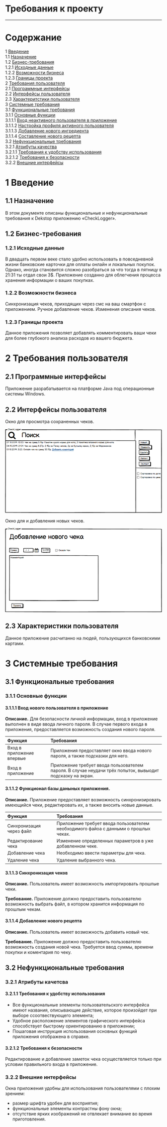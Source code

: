 # Требования к проекту
---

# Содержание
1 [Введение](#start)<br>
1.1 [Назначение](#appointment)<br>
1.2 [Бизнес-требования](#bisuness_requirenments)<br>
1.2.1 [Исходные данные](#first_info)<br>
1.2.2 [Возможности бизнеса](#bisuness_opportunities)<br>
1.2.3 [Границы проекта](#project_line)<br>
2 [Требования пользователя](#user_requirenments)<br>
2.1 [Программные интерфейсы](#program_interfaces)<br>
2.2 [Интерфейсы пользователя](#user_interfaces)<br>
2.3 [Характеритстики пользователя](#user_characteristics)<br>
3 [Системные требования](#system_requirenments)<br>
3.1 [Функциональные требования](#functional_requirenments)<br>
3.1.1 [Основные функции](#main_functions)<br>
3.1.1.1 [Вход неактивного пользователя в приложение](#user_visit)<br>
3.1.1.2 [Настройка профиля активного пользователя](#user_sign_in)<br>
3.1.1.3 [Добавление нового ингредиента](#create_item)<br>
3.1.1.4 [Составление нового рецепта](#create_recipe)<br>
3.2 [Нефункциональные требования](#nonfunctional_requirenments)<br>
3.2.1 [Атрибуты качества](#quality)<br>
3.2.1.1 [Требования к удобству использования](#use_requirements)<br>
3.2.1.2 [Требования к безопасности](#security_requirements)<br>
3.2.2 [Внешние интерфейсы](#outside_interfaces)<br>

<a name ="start"><a/>

# 1 Введение

<a name ="appointment"><a/>

## 1.1 Назначение

В этом документе описаны функциональные и нефункциональные требования к Dekstop приложению «CheckLogger».

<a name ="bisuness_requirenments"><a/>

## 1.2 Бизнес-требования

<a name ="first_info"><a/>
          
### 1.2.1 Исходные данные

В двадцать первом веке стало удобно использовать в повседневной жизни банковские карточки для оплаты онлайн и локальных покупок. Однако, иногда становится сложно разобраться за что тогда в пятницу в 21:31 ты отдал свои 3$. Приложение созданно для облегчения процесса хранения информации о ваших покупках.

<a name ="bisuness_opportunities"><a/>
  
### 1.2.2 Возможности бизнеса

Синхронизация чеков, приходящих через смс на ваш смартфон с приложением. Ручное добавление чеков. Изменения описания чеков. 

<a name ="project_line"><a/>
  
### 1.2.3 Границы проекта

Данное приложения позволяет добавлять комментировать ваши чеки для более глубокого анализа расходов из вашего бюджета. 

<a name ="user-requirenments"><a/>

# 2 Требования пользователя

<a name ="program_interfaces"><a/>
          
## 2.1 Программные интерфейсы

Приложение разрабатывается на платформе Java под операционные системы Windows.

<a name ="user_interfaces"><a/>
          
## 2.2 Интерфейсы пользователя

Окно для просмотра сохраненных чеков.

![Окно для просмотра сохраненных чеков](../Documentation/Mockups/Check_List.png)

Окно для и добавления новых чеков.

![Окно для и добавления новых чеков.](../Documentation/Mockups/Adding_new_check.png)

<a name ="user_characteristics"><a/>

## 2.3 Характеристики пользователя

Данное приложение расчитанно на людей, пользующихся банковскими картами.

<a name ="system_requirenments"><a/>
          
# 3 Системные требования

<a name ="functional_requirenments"><a/>
          
## 3.1 Функциональные требования

<a name ="main_functions"><a/>
          
### 3.1.1 Основные функции

<a name ="user_visit"><a/>
          
#### 3.1.1.1 Вход нового пользователя в приложение

**Описание.** Для безопасности личной информации, вход в приложение выполнен в виде ввода личного пароля. В случае первого входа в приложения, предоставляется возможность создания нового пароля.

| Функция | Требования | 
|:---|:---|
| Вход в приложение впервые | Приложения предоставляет окно ввода нового пароля, а также подсказки для него. |
| Вход в приложение | Приложение требует ввода пользователем пароля. В случае неудачи трёх попыток, вывыодит подсказку на экран. |

<a name ="user_sign_in"><a/>
 
#### 3.1.1.2 Функционал базы даныных приложения.

**Описание.** Приложение предоставляет возможность синхронизировать имеющийся чеки, редактировать их, а также вносить новые данные.

| Функция | Требования | 
|:---|:---|
| Синхронизация через файл | Приложение требует ввода пользователем необходимого файоа с данными о прошлых чеках. |
| Редактирование чека | Изменение определенных параметров в уже добавленном чеке. |
| Добавление чека | Необходимо ввести параметры для чека. |
| Удаление чека | Удаление выбранного чека. |

<a name ="create_item"><a/>
          
#### 3.1.1.3 Синхронизация чеков
**Описание.** Пользователь имеет возможность импортировать прошлые чеки.

**Требование.** Приложение должно предоставить пользователю возможность выбрать файл, в котором хранится информация по прошлым чекам.
<a name ="create_recipe"><a/>
          
#### 3.1.1.4 Добавление нового рецепта
**Описание.** Пользователь имеет возможность добавить новый чек.

**Требование.** Приложение должно предоставить пользователю возможность создания новой чека. Требуется ввод суммы, времени покупки и коментария по чеку.    

<a name ="nonfunctional_requirenments"><a/>
          
## 3.2 Нефункциональные требования

<a name ="quality"><a/>
          
### 3.2.1 Атрибуты качетсва   

<a name ="use_requirements"><a/>
          
#### 3.2.1.1 Требования к удобству использования

* Все функциональные элементы пользовательского интерфейса имеют названия, описывающие действие, которое произойдет при выборе cсоотвествующего элемента;
* Удобное расположение элементов графического интерфейса способствует быстрому ориентированию в приложении;
* Пошаговая инструкция использования основных функций приложения отображена в справке.

<a name ="security_requirements"><a/>
          
#### 3.2.1.2 Требования к безопасности

Редактирование и добавление заметок чека осуществляется только при условии правильного входа в приложение.         

<a name ="outside_interfaces"><a/>
          
### 3.2.2 Внешние интерфейсы

Окна приложения удобны для использования пользователями с плохим зрением:
  * размер шрифта удобен для восприятия;
  * функциональные элементы контрастны фону окна;
  * отсутствие ярких изображений не отвлекает внимание во время приготовления.
